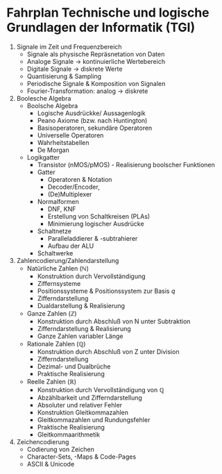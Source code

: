 # Fahrplan Technische und logische Grundlagen der Informatik  (TGI)

 1. Signale im Zeit und Frequenzbereich
    * Signale als physische Repräsnetation von Daten
    * Analoge Signale $\to$ kontinuierliche Wertebereich
    * Digitale Signale $\to$ diskrete Werte
    * Quantisierung & Sampling
    * Periodische Signale & Komposition von Signalen
    * Fourier-Transformation: analog $\to$ diskrete 
  2. Boolesche Algebra
     * Boolsche Algebra
       * Logische Ausdrückke/ Aussagenlogik
       * Peano Axiome (bzw. nach Huntington)
       * Basisoperatoren, sekundäre Operatoren
       * Universelle Operatoren
       * Wahrheitstabellen
       * De Morgan
     * Logikgatter
       * Transistor (nMOS/pMOS) - Realisierung boolscher Funktionen
       * Gatter
         * Operatoren & Notation
         * Decoder/Encoder,
         * (De)Multiplexer 
       * Normalformen
         * DNF, KNF
         * Erstellung von Schaltkreisen (PLAs)
         * Minimierung logischer Ausdrücke
       * Schaltnetze
         * Paralleladdierer & -subtrahierer
         * Aufbau der ALU
       * Schaltwerke
 3. Zahlencodierung/Zahlendarstellung
    * Natürliche Zahlen ($\mathbb{N}$)
      * Konstruktion durch Vervollständigung
      * Ziffernsysteme
      * Positionssysteme & Positionssystem zur Basis $q$
      * Zifferndarstellung
      * Dualdarstellung & Realisierung
    * Ganze Zahlen ($\mathbb{Z}$)
      * Konstruktion durch Abschluß von N unter Subtraktion
      * Zifferndarstellung & Realisierung
      * Ganze Zahlen variabler Länge
    * Rationale Zahlen ($\mathbb{Q}$)
      * Konstruktion durch Abschluß von Z unter Division
      * Zifferndarstellung 
      * Dezimal- und Dualbrüche
      * Praktische Realisierung
    * Reelle Zahlen ($\mathbb{R}$)
      * Konstruktion durch Vervollständigung von $\mathbb{Q}$
      * Abzählbarkeit und Zifferndarstellung
      * Absoluter und relativer Fehler
      * Konstruktion Gleitkommazahlen
      * Gleitkommazahlen und Rundungsfehler
      * Praktische Realisierung
      * Gleitkommaarithmetik
  4. Zeichencodierung
     * Codierung von Zeichen
     * Character-Sets, -Maps & Code-Pages
     * ASCII & Unicode
